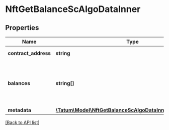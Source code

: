 # NftGetBalanceScAlgoDataInner

## Properties

Name | Type | Description | Notes
------------ | ------------- | ------------- | -------------
**contract_address** | **string** | The asset ID (the ID of the NFT) | [optional]
**balances** | **string[]** | The array returning &lt;code&gt;1&lt;/code&gt; to indicate that the NFT with the specified ID exists | [optional]
**metadata** | [**\Tatum\Model\NftGetBalanceScAlgoDataInnerMetadataInner[]**](NftGetBalanceScAlgoDataInnerMetadataInner.md) |  | [optional]

[[Back to API list]](../../README.md#api-endpoints)
